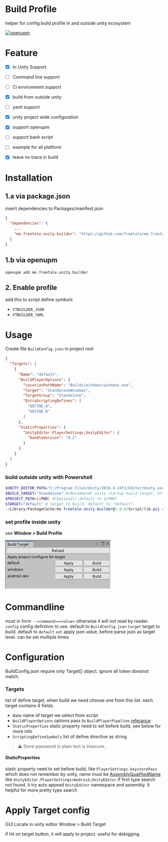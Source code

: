 # Build Profile
helper for config build profile in and outside unity ecosystem

[![openupm](https://img.shields.io/npm/v/me.freetale.unity.builder?label=openupm&registry_uri=https://package.openupm.com)](https://openupm.com/packages/me.freetale.unity.builder/)


# Feature
- [x] In Unity Support
- [ ] Command line support
- [ ] Ci environment support
- [x] build from outside unity
- [ ] yaml support

- [x] unity project wide configuration
- [x] support openupm
- [ ] support bash script
- [ ] example for all platform
- [x] leave no trace in build

# Installation

## 1.a via package.json

insert dependencies to Packages/manifest.json
```json
{
  "dependencies": {
    ...
    "me.freetale.unity.builder": "https://github.com/freetale/me.freetale.unity.builder.git?path=Assets/me.freetale.unity.builder"
  }
}
```

## 1.b via openupm

```
openupm add me.freetale.unity.builder
```
## 2. Enable profile
add this to script define symbols
- `FTBUILDER_JSON`
- `FTBUILDER_YAML`

# Usage

Create file `BuildConfig.json` in project root
```json
{
  "Targets": [
    {
      "Name": "default",
      "BuildPlayerOptions": {
        "LocationPathName": "Builds/windows/windows.exe",
        "Target": "StandaloneWindows",
        "TargetGroup": "Standalone",
        "ExtraScriptingDefines": [
          "DEFINE_A",
          "DEFINE_B"
        ]
      },
      "StaticProperties": {
        "UnityEditor.PlayerSettings,UnityEditor": {
          "bundleVersion": "0.2"
        }
      }
    }
  ]
}
```
### build outside unity with Powershell
```ps1
$UNITY_EDITOR_PATH="C:/Program Files/Unity/2019.4.24f1/Editor/Unity.exe" #(Require) Path to unity installation
$BUILD_TARGET="Standalone" #(Recommend) unity startup build target, https://docs.unity3d.com/Manual/CommandLineArguments.html
$PROJECT_PATH=${PWD} #(Optional) default to ${PWD}
$TARGET="default" # target to build, default to "default"
./Library/PackageCache/me.freetale.unity.builder@1.0.0/Script/lib.ps1 # may change by version number
```
### set profile inside unity

see __Window > Build Profile__

![image](Docs/build-target-window.png)

# Commandline
must in form
`--<command>=<value>` otherwise it will not read by reader.
`config` config definition to use. default to `BuildConfig.json`
`target` target to build. default to `default`
`set` apply json value, before parse json as target level. can be set multiple times
# Configuration
BuildConfig.json require only Target[] object. ignore all token doesnot match.

### Targets
list of define target, when build we need choose one from this list. each target contains 4 fields.
- `Name` name of target we select from script
- `BuildPlayerOptions` options pass to `BuildPlayerPipeline` [referance](https://docs.unity3d.com/ScriptReference/BuildPlayerOptions.html)
- `StaticProperties` static property need to set before build, see below for more info
- `ScriptingDefineSymbols` list of define directive as string
> :warning: Store password in plain text is insecure.
#### StaticProperties
static property need to set before build, like `PlayerSettings.keystorePass` which does not remember by unity, name must be [AssemblyQualifiedName](https://docs.microsoft.com/en-us/dotnet/api/system.type.assemblyqualifiedname?view=net-5.0#System_Type_AssemblyQualifiedName) like `UnityEditor.PlayerSettings+Android,UnityEditor`
if first type search not found. it try auto appead `UnityEditor` namespace and assembly. it helpful for more pretty type search

# Apply Target config

GUI Locate in unity editor
Window > Build Target

if hit on target button, it will apply to project. useful for debigging.
